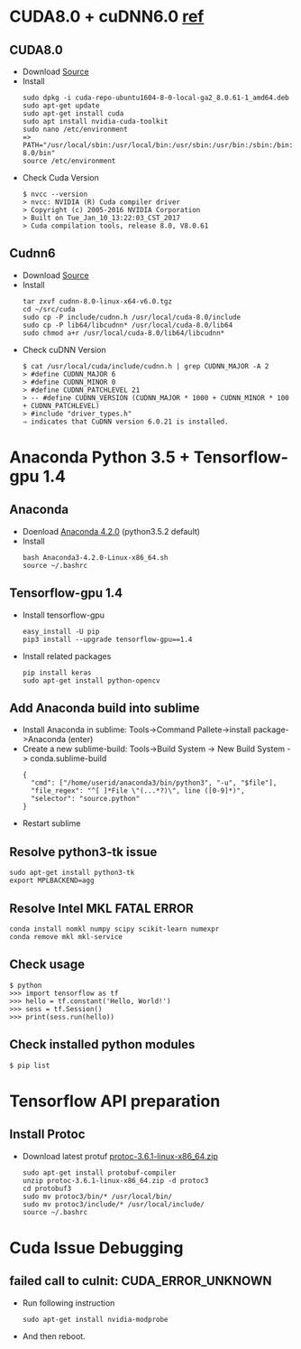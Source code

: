 # CUDA8.0 + cuDNN6.0 [ref](http://www.pradeepadiga.me/blog/2017/03/22/installing-cuda-toolkit-8-0-on-ubuntu-16-04/)
## CUDA8.0
  - Download [Source](https://developer.nvidia.com/cuda-toolkit-archive)
  - Install
    ```   
    sudo dpkg -i cuda-repo-ubuntu1604-8-0-local-ga2_8.0.61-1_amd64.deb
    sudo apt-get update
    sudo apt-get install cuda
    sudo apt install nvidia-cuda-toolkit
    sudo nano /etc/environment
    => PATH="/usr/local/sbin:/usr/local/bin:/usr/sbin:/usr/bin:/sbin:/bin:/usr/games:/usr/local/cuda-8.0/bin"
    source /etc/environment
    ```   
  - Check Cuda Version
    ```   
    $ nvcc --version
    > nvcc: NVIDIA (R) Cuda compiler driver
    > Copyright (c) 2005-2016 NVIDIA Corporation
    > Built on Tue_Jan_10_13:22:03_CST_2017
    > Cuda compilation tools, release 8.0, V8.0.61    
    ``` 

## Cudnn6 
  - Download [Source](https://developer.nvidia.com/rdp/cudnn-archive)
  - Install
    ```  
    tar zxvf cudnn-8.0-linux-x64-v6.0.tgz
    cd ~/src/cuda 
    sudo cp -P include/cudnn.h /usr/local/cuda-8.0/include
    sudo cp -P lib64/libcudnn* /usr/local/cuda-8.0/lib64
    sudo chmod a+r /usr/local/cuda-8.0/lib64/libcudnn*		
    ```      
  - Check cuDNN Version
    ```      
    $ cat /usr/local/cuda/include/cudnn.h | grep CUDNN_MAJOR -A 2
    > #define CUDNN_MAJOR 6 
    > #define CUDNN_MINOR 0 
    > #define CUDNN_PATCHLEVEL 21 
    > -- #define CUDNN_VERSION (CUDNN_MAJOR * 1000 + CUDNN_MINOR * 100 + CUDNN_PATCHLEVEL) 
    > #include "driver_types.h"
    ⇒ indicates that CuDNN version 6.0.21 is installed.
    ```      
# Anaconda Python 3.5 + Tensorflow-gpu 1.4
## Anaconda
  - Doenload [Anaconda 4.2.0](https://repo.continuum.io/archive/Anaconda3-4.2.0-Linux-x86_64.sh) (python3.5.2 default)
  - Install 
    ```
    bash Anaconda3-4.2.0-Linux-x86_64.sh
    source ~/.bashrc
    ```
## Tensorflow-gpu 1.4    
  - Install tensorflow-gpu
    ```  
    easy_install -U pip
    pip3 install --upgrade tensorflow-gpu==1.4
    ``` 
  - Install related packages
    ```
    pip install keras
    sudo apt-get install python-opencv
    ```
## Add Anaconda build into sublime
  - Install Anaconda in sublime: Tools->Command Pallete->install package->Anaconda (enter)
  - Create a new sublime-build: Tools->Build System -> New Build System -> conda.sublime-build
    ```  
    {
      "cmd": ["/home/userid/anaconda3/bin/python3", "-u", "$file"],
      "file_regex": "^[ ]*File \"(...*?)\", line ([0-9]*)",
      "selector": "source.python"
    }
    ```
  - Restart sublime

## Resolve python3-tk issue
    sudo apt-get install python3-tk
    export MPLBACKEND=agg
 
## Resolve Intel MKL FATAL ERROR
    conda install nomkl numpy scipy scikit-learn numexpr
    conda remove mkl mkl-service

##  Check usage
    $ python
    >>> import tensorflow as tf
    >>> hello = tf.constant('Hello, World!')
    >>> sess = tf.Session()
    >>> print(sess.run(hello))
   
## Check installed python modules
    $ pip list

# Tensorflow API preparation
## Install Protoc
  - Download latest protuf [protoc-3.6.1-linux-x86_64.zip](https://github.com/protocolbuffers/protobuf/releases/download/v3.6.1/protoc-3.6.1-linux-x86_64.zip)
    ```
    sudo apt-get install protobuf-compiler 
    unzip protoc-3.6.1-linux-x86_64.zip -d protoc3
    cd protobuf3
    sudo mv protoc3/bin/* /usr/local/bin/
    sudo mv protoc3/include/* /usr/local/include/
    source ~/.bashrc
    ```    

# Cuda Issue Debugging
## failed call to cuInit: CUDA_ERROR_UNKNOWN
  - Run following instruction
    ```    
    sudo apt-get install nvidia-modprobe
    ```    
  - And then reboot.
